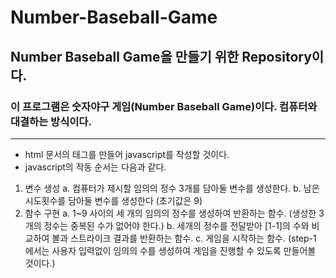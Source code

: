 # Number-Baseball-Game
## Number Baseball Game을 만들기 위한 Repository이다.

### 이 프로그램은 숫자야구 게임(Number Baseball Game)이다. 컴퓨터와 대결하는 방식이다.
------------

- html 문서의 <javascript> 태그를 만들어 javascript를 작성할 것이다.
- javascript의 작동 순서는 다음과 같다.
1. 변수 생성
  a. 컴퓨터가 제시할 임의의 정수 3개를 담아둘 변수를 생성한다.
  b. 남은 시도횟수를 담아둘 변수를 생성한다 (초기값은 9)
2. 함수 구현
  a. 1~9 사이의 세 개의 임의의 정수를 생성하여 반환하는 함수. (생성한 3개의 정수는 중복된 수가 없어야 한다.)
  b. 세개의 정수를 전달받아 [1-1]의 수와 비교하여 볼과 스트라이크 결과를 반환하는 함수.
  c. 게임을 시작하는 함수. (step-1 에서는 사용자 입력없이 임의의 수를 생성하여 게임을 진행할 수 있도록 만들어볼 것이다.)
  
        
        
